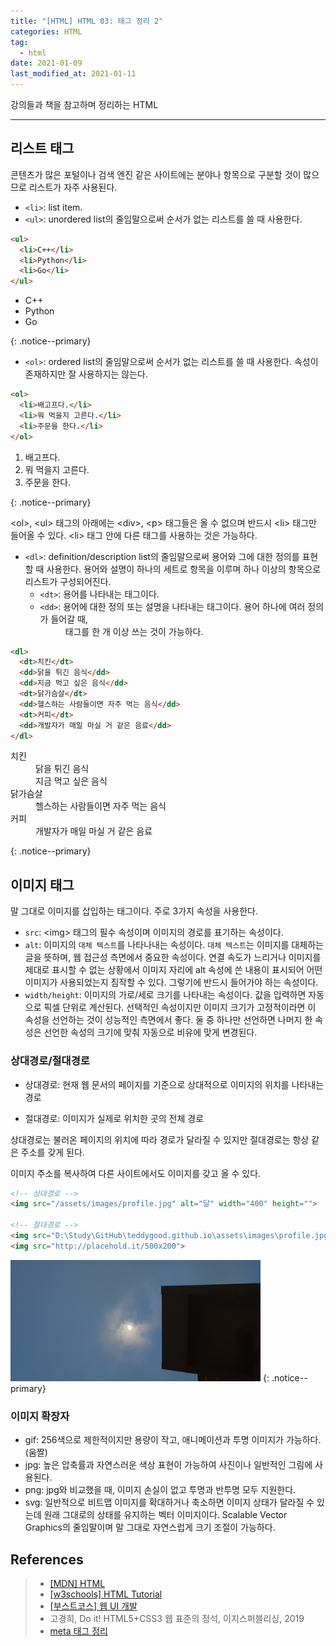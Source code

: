 ```yaml
---  
title: "[HTML] HTML 03: 태그 정리 2"  
categories: HTML  
tag:
  - html
date: 2021-01-09
last_modified_at: 2021-01-11
--- 
```


강의들과 책을 참고하며 정리하는 HTML

---

## 리스트 태그

콘텐츠가 많은 포털이나 검색 엔진 같은 사이트에는 분야나 항목으로 구분할 것이 많으므로 리스트가 자주 사용된다.

- `<li>`: list item.
- `<ul>`: unordered list의 줄임말으로써 순서가 없는 리스트를 쓸 때 사용한다.

```html
<ul> 
  <li>C++</li> 
  <li>Python</li> 
  <li>Go</li> 
</ul> 
```

<ul> 
  <li>C++</li>
  <li>Python</li> 
  <li>Go</li> 
</ul> 
{: .notice--primary} 

- `<ol>`: ordered list의 줄임말으로써 순서가 없는 리스트를 쓸 때 사용한다. 속성이 존재하지만 잘 사용하지는 않는다.

```html
<ol>
  <li>배고프다.</li>
  <li>뭐 먹을지 고른다.</li>
  <li>주문을 한다.</li>
</ol>
```

<ol>
  <li>배고프다.</li>
  <li>뭐 먹을지 고른다.</li>
  <li>주문을 한다.</li>
</ol>
{: .notice--primary} 

\<ol>, \<ul> 태그의 아래에는 \<div>, \<p> 태그들은 올 수 없으며 반드시 \<li> 태그만 들어올 수 있다. \<li> 태그 안에 다른 태그를 사용하는 것은 가능하다.

- `<dl>`: definition/description list의 줄임말으로써 용어와 그에 대한 정의를 표현할 때 사용한다. 용어와 설명이 하나의 세트로 항목을 이루며 하나 이상의 항목으로 리스트가 구성되어진다.
  - `<dt>`: 용어를 나타내는 태그이다.
  - `<dd>`: 용어에 대한 정의 또는 설명을 나타내는 태그이다. 용어 하나에 여러 정의가 들어갈 때, <dd> 태그를 한 개 이상 쓰는 것이 가능하다.

```html
<dl>
  <dt>치킨</dt>
  <dd>닭을 튀긴 음식</dd>
  <dd>지금 먹고 싶은 음식</dd>
  <dt>닭가슴살</dt>
  <dd>헬스하는 사람들이면 자주 먹는 음식</dd>
  <dt>커피</dt>
  <dd>개발자가 매일 마실 거 같은 음료</dd>
</dl>
```

<dl>
  <dt>치킨</dt>
  <dd>닭을 튀긴 음식</dd>
  <dd>지금 먹고 싶은 음식</dd>
  <dt>닭가슴살</dt>
  <dd>헬스하는 사람들이면 자주 먹는 음식</dd>
  <dt>커피</dt>
  <dd>개발자가 매일 마실 거 같은 음료</dd>
</dl>
{: .notice--primary} 

## 이미지 태그

말 그대로 이미지를 삽입하는 태그이다. 주로 3가지 속성을 사용한다.

- `src`: \<img> 태그의 필수 속성이며 이미지의 경로를 표기하는 속성이다. 
- `alt`: 이미지의 `대체 텍스트`를 나타나내는 속성이다. `대체 텍스트`는 이미지를 대체하는 글을 뜻하며, 웹 접근성 측면에서 중요한 속성이다. 연결 속도가 느리거나 이미지를 제대로 표시할 수 없는 상황에서 이미지 자리에 alt 속성에 쓴 내용이 표시되어 어떤 이미지가 사용되었는지 짐작할 수 있다. 그렇기에 반드시 들어가야 하는 속성이다.
- `width/height`: 이미지의 가로/세로 크기를 나타내는 속성이다. 값을 입력하면 자동으로 픽셀 단위로 계산된다. 선택적인 속성이지만 이미지 크기가 고정적이라면 이 속성을 선언하는 것이 성능적인 측면에서 좋다. 둘 중 하나만 선언하면 나머지 한 속성은 선언한 속성의 크기에 맞춰 자동으로 비유에 맞게 변경된다. 

### 상대경로/절대경로

- 상대경로: 현재 웹 문서의 페이지를 기준으로 상대적으로 이미지의 위치를 나타내는 경로

- 절대경로: 이미지가 실제로 위치한 곳의 전체 경로

상대경로는 불러온 페이지의 위치에 따라 경로가 달라질 수 있지만 절대경로는 항상 같은 주소를 갖게 된다. 

이미지 주소를 복사하여 다른 사이트에서도 이미지를 갖고 올 수 있다.

```html
<!-- 상대경로 -->
<img src="/assets/images/profile.jpg" alt="달" width="400" height="">

<!-- 절대경로 -->
<img src="D:\Study\GitHub\teddygood.github.io\assets\images\profile.jpg" alt="피자">
<img src="http://placehold.it/500x200">
```

<img src="/assets/images/profile.jpg" alt="달" width="400" height="">
{: .notice--primary} 

### 이미지 확장자

- gif: 256색으로 제한적이지만 용량이 작고, 애니메이션과 투명 이미지가 가능하다. (움짤)
- jpg: 높은 압축률과 자연스러운 색상 표현이 가능하여 사진이나 일반적인 그림에 사용된다.
- png: jpg와 비교했을 때, 이미지 손실이 없고 투명과 반투명 모두 지원한다.
- svg: 일반적으로 비트맵 이미지를 확대하거나 축소하면 이미지 상태가 달라질 수 있는데 원래 그대로의 상태를 유지하는 벡터 이미지이다. Scalable Vector Graphics의 줄임말이며 말 그대로 자연스럽게 크기 조절이 가능하다.

## References

>- [[MDN] HTML](https://developer.mozilla.org/ko/docs/Web/HTML)
>- [[w3schools] HTML Tutorial](https://www.w3schools.com/html/default.asp)
>- [[부스트코스] 웹 UI 개발](https://www.boostcourse.org/cs120)
>- 고경희, Do it! HTML5+CSS3 웹 표준의 정석, 이지스퍼블리싱, 2019
>- [meta 태그 정리](https://webclub.tistory.com/354)